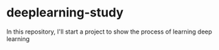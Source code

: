 # deeplearning-study
In this repository, I'll start a project to show the process of learning deep learning
